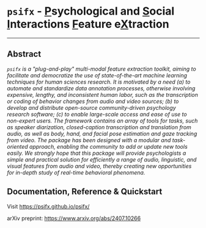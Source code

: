 # `psifx` - <u>P</u>sychological and <u>S</u>ocial <u>I</u>nteractions <u>F</u>eature e<u>X</u>traction

---

## Abstract

*`psifx` is a "plug-and-play" multi-modal feature extraction toolkit, aiming to facilitate and democratize the use of state-of-the-art machine learning techniques for human sciences research.
It is motivated by a need 
(a) to automate and standardize data annotation processes, otherwise involving expensive, lengthy, and inconsistent human labor, such as the transcription or coding of behavior changes from audio and video sources;
(b) to develop and distribute open-source community-driven psychology research software;
(c) to enable large-scale access and ease of use to non-expert users.
The framework contains an array of tools for tasks, such as speaker diarization, closed-caption transcription and translation from audio, as well as body, hand, and facial pose estimation and gaze tracking from video.
The package has been designed with a modular and task-oriented approach, enabling the community to add or update new tools easily.
We strongly hope that this package will provide psychologists a simple and practical solution for efficiently a range of audio, linguistic, and visual features from audio and video, thereby creating new opportunities for in-depth study of real-time behavioral phenomena.*

## Documentation, Reference & Quickstart

Visit https://psifx.github.io/psifx/

arXiv preprint:  https://www.arxiv.org/abs/2407.10266
